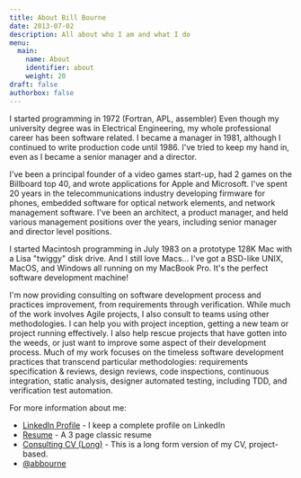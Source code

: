 ```yaml
---
title: About Bill Bourne
date: 2013-07-02
description: All about who I am and what I do
menu:
  main:
    name: About
    identifier: about
    weight: 20
draft: false
authorbox: false
---
```


I started programming in 1972 (Fortran, APL, assembler) Even though my university degree
was in Electrical Engineering, my whole professional career has been software related.
I became a manager in 1981, although I continued to write production code until 1986.
I've tried to keep my hand in, even as I became a senior manager and a director.

I've been a principal founder of a video games start-up, had 2 games on the Billboard top 40, and
wrote applications for Apple and Microsoft. I've spent 20 years in the telecommunications industry developing firmware for
phones, embedded software for optical network elements, and network management software.
I've been an architect, a product manager, and held various management positions over the years, including senior manager and director level positions.

I started Macintosh programming in July 1983 on a prototype 128K Mac with a Lisa "twiggy" disk drive.
And I still love Macs... I've got a BSD-like UNIX, MacOS, and Windows all running on my MacBook Pro. It's the perfect software development machine!

I'm now providing consulting on software development process and practices improvement, from requirements through verification. While much of the work involves Agile projects, I also consult to teams using other methodologies. I can help you with project inception, getting a new team or project running effectively. I also help rescue projects that have gotten into the weeds, or just want to improve some aspect of their development process. Much of my work focuses on the timeless software development practices that transcend particular methodologies: requirements specification & reviews, design reviews, code inspections, continuous integration, static analysis, designer automated testing, including TDD, and verification test automation.

For more information about me:

* [LinkedIn Profile](http://ca.linkedin.com/in/williambourne) - I keep a complete profile on LinkedIn
* [Resume](Bill_Bourne_Resume.pdf) - A 3 page classic resume
* [Consulting CV (Long)](Bill_Bourne_Consulting_CV.pdf) - This is a long form version of my CV, project-based.
* [@abbourne](http://twitter.com/abbourne)
